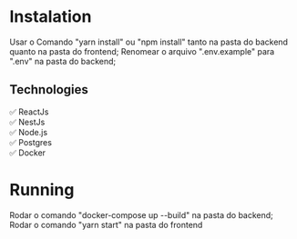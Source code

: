
# Instalation

Usar o Comando "yarn install" ou "npm install" tanto na pasta do backend quanto na pasta do frontend;
Renomear o arquivo ".env.example" para ".env" na pasta do backend;

## Technologies

:white_check_mark: ReactJs\
:white_check_mark: NestJs\
:white_check_mark: Node.js\
:white_check_mark: Postgres\
:white_check_mark: Docker

# Running

Rodar o comando "docker-compose up --build" na pasta do backend;
Rodar o comando "yarn start" na pasta do frontend
